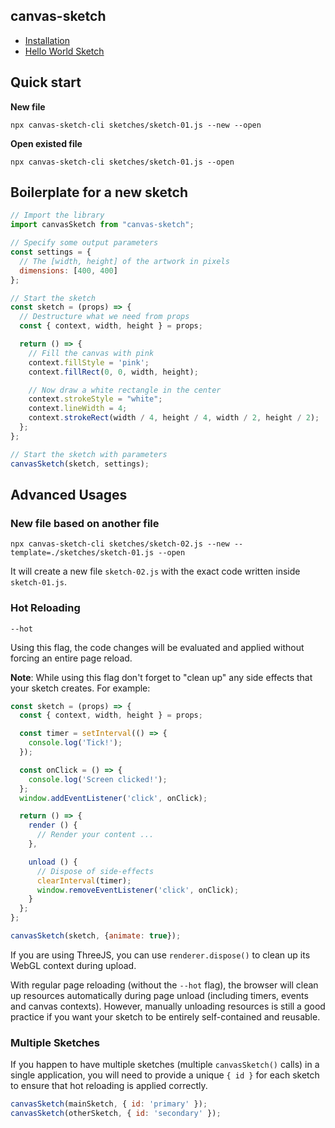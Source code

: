 ## canvas-sketch

- [Installation](https://github.com/mattdesl/canvas-sketch/blob/master/docs/installation.md)
- [Hello World Sketch](https://github.com/mattdesl/canvas-sketch/blob/master/docs/hello-world.md)

## Quick start

**New file**

`npx canvas-sketch-cli sketches/sketch-01.js --new --open`

**Open existed file**

`npx canvas-sketch-cli sketches/sketch-01.js --open`

## Boilerplate for a new sketch

```js
// Import the library
import canvasSketch from "canvas-sketch";

// Specify some output parameters
const settings = {
  // The [width, height] of the artwork in pixels
  dimensions: [400, 400]
};

// Start the sketch
const sketch = (props) => {
  // Destructure what we need from props
  const { context, width, height } = props;

  return () => {
    // Fill the canvas with pink
    context.fillStyle = 'pink';
    context.fillRect(0, 0, width, height);

    // Now draw a white rectangle in the center
    context.strokeStyle = "white";
    context.lineWidth = 4;
    context.strokeRect(width / 4, height / 4, width / 2, height / 2);
  };
};

// Start the sketch with parameters
canvasSketch(sketch, settings);

```

## Advanced Usages

### New file based on another file

`npx canvas-sketch-cli sketches/sketch-02.js --new --template=./sketches/sketch-01.js --open`

It will create a new file `sketch-02.js` with the exact code written inside `sketch-01.js`.

### Hot Reloading

`--hot`

Using this flag, the code changes will be evaluated and applied without forcing an entire page reload.

__Note__: While using this flag don't forget to "clean up" any side effects that your sketch creates. For example:

```js
const sketch = (props) => {
  const { context, width, height } = props;

  const timer = setInterval(() => {
    console.log('Tick!');
  });

  const onClick = () => {
    console.log('Screen clicked!');
  };
  window.addEventListener('click', onClick);

  return () => {
    render () {
      // Render your content ...
    },

    unload () {
      // Dispose of side-effects
      clearInterval(timer);
      window.removeEventListener('click', onClick);
    }
  };
};

canvasSketch(sketch, {animate: true});
```

If you are using ThreeJS, you can use `renderer.dispose()` to clean up its WebGL context during upload.

With regular page reloading (without the `--hot` flag), the browser will clean up resources automatically during page unload (including timers, events and canvas contexts). However, manually unloading resources is still a good practice if you want your sketch to be entirely self-contained and reusable.

### Multiple Sketches

If you happen to have multiple sketches (multiple `canvasSketch()` calls) in a single application, you will need to provide a unique `{ id }` for each sketch to ensure that hot reloading is applied correctly.

```js
canvasSketch(mainSketch, { id: 'primary' });
canvasSketch(otherSketch, { id: 'secondary' });
```
